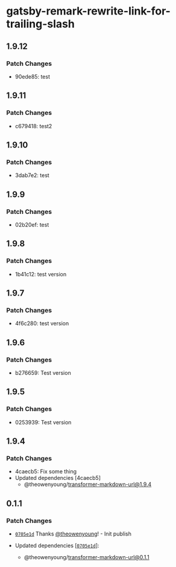# gatsby-remark-rewrite-link-for-trailing-slash

## 1.9.12

### Patch Changes

- 90ede85: test

## 1.9.11

### Patch Changes

- c679418: test2

## 1.9.10

### Patch Changes

- 3dab7e2: test

## 1.9.9

### Patch Changes

- 02b20ef: test

## 1.9.8

### Patch Changes

- 1b41c12: test version

## 1.9.7

### Patch Changes

- 4f6c280: test version

## 1.9.6

### Patch Changes

- b276659: Test version

## 1.9.5

### Patch Changes

- 0253939: Test version

## 1.9.4

### Patch Changes

- 4caecb5: Fix some thing
- Updated dependencies [4caecb5]
  - @theowenyoung/transformer-markdown-url@1.9.4

## 0.1.1

### Patch Changes

- [`0705e1d`](https://github.com/theowenyoung/gatsby-theme-primer-wiki/commit/0705e1de4b056b03b4dd760ffa87062824559c60) Thanks [@theowenyoung](https://github.com/theowenyoung)! - Init publish

- Updated dependencies [[`0705e1d`](https://github.com/theowenyoung/gatsby-theme-primer-wiki/commit/0705e1de4b056b03b4dd760ffa87062824559c60)]:
  - @theowenyoung/transformer-markdown-url@0.1.1
